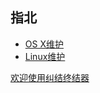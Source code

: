 ## 指北

- [OS X维护](macOS)
- [Linux维护](linux)

[欢迎使用纠结终结器](https://fduxiao.github.io/xiaotools/decision_maker.html)
